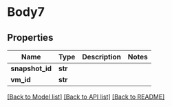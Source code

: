 # Body7

## Properties
Name | Type | Description | Notes
------------ | ------------- | ------------- | -------------
**snapshot_id** | **str** |  | 
**vm_id** | **str** |  | 

[[Back to Model list]](../README.md#documentation-for-models) [[Back to API list]](../README.md#documentation-for-api-endpoints) [[Back to README]](../README.md)


